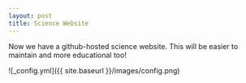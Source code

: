 ```yaml
---
layout: post
title: Science Website
---
```


Now we have a github-hosted science website. This will be easier to maintain and more educational too!

![_config.yml]({{ site.baseurl }}/images/config.png)
